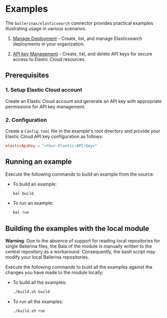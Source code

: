 # Examples

The `ballerinax/elasticsearch` connector provides practical examples illustrating usage in various scenarios.

1. [Manage Deployment](https://github.com/ballerina-platform/module-ballerinax-elasticsearch/tree/main/examples/deployment-management) - Create, list, and manage Elasticsearch deployments in your organization.

2. [API key Management](https://github.com/ballerina-platform/module-ballerinax-elasticsearch/tree/main/examples/api-key-management/) - Create, list, and delete API keys for secure access to Elastic Cloud resources.

## Prerequisites

### **1. Setup Elastic Cloud account**
Create an Elastic Cloud account and generate an API key with appropriate permissions for API key management.

### **2. Configuration**
Create a `Config.toml` file in the example's root directory and provide your Elastic Cloud API key configuration as follows:

```toml
elasticApiKey = "<Your-Elastic-API-Key>"
```

## Running an example

Execute the following commands to build an example from the source:

* To build an example:

    ```bash
    bal build
    ```

* To run an example:

    ```bash
    bal run
    ```

## Building the examples with the local module

**Warning**: Due to the absence of support for reading local repositories for single Ballerina files, the Bala of the module is manually written to the central repository as a workaround. Consequently, the bash script may modify your local Ballerina repositories.

Execute the following commands to build all the examples against the changes you have made to the module locally:

* To build all the examples:

    ```bash
    ./build.sh build
    ```

* To run all the examples:

    ```bash
    ./build.sh run
    ```
